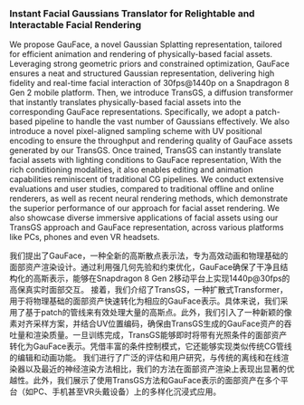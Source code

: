 ### Instant Facial Gaussians Translator for Relightable and Interactable Facial Rendering

We propose GauFace, a novel Gaussian Splatting representation, tailored for efficient animation and rendering of physically-based facial assets. Leveraging strong geometric priors and constrained optimization, GauFace ensures a neat and structured Gaussian representation, delivering high fidelity and real-time facial interaction of 30fps@1440p on a Snapdragon 8 Gen 2 mobile platform. Then, we introduce TransGS, a diffusion transformer that instantly translates physically-based facial assets into the corresponding GauFace representations. Specifically, we adopt a patch-based pipeline to handle the vast number of Gaussians effectively. We also introduce a novel pixel-aligned sampling scheme with UV positional encoding to ensure the throughput and rendering quality of GauFace assets generated by our TransGS. Once trained, TransGS can instantly translate facial assets with lighting conditions to GauFace representation, With the rich conditioning modalities, it also enables editing and animation capabilities reminiscent of traditional CG pipelines. We conduct extensive evaluations and user studies, compared to traditional offline and online renderers, as well as recent neural rendering methods, which demonstrate the superior performance of our approach for facial asset rendering. We also showcase diverse immersive applications of facial assets using our TransGS approach and GauFace representation, across various platforms like PCs, phones and even VR headsets.

我们提出了GauFace，一种全新的高斯散点表示法，专为高效动画和物理基础的面部资产渲染设计。通过利用强几何先验和约束优化，GauFace确保了干净且结构化的高斯表示，能够在Snapdragon 8 Gen 2移动平台上实现1440p@30fps的高保真实时面部交互。
接着，我们介绍了TransGS，一种扩散式Transformer，用于将物理基础的面部资产快速转化为相应的GauFace表示。具体来说，我们采用了基于patch的管线来有效处理大量的高斯点。此外，我们引入了一种新颖的像素对齐采样方案，并结合UV位置编码，确保由TransGS生成的GauFace资产的吞吐量和渲染质量。一旦训练完成，TransGS能够即时将带有光照条件的面部资产转化为GauFace表示。凭借丰富的条件控制模式，它还能够实现类似传统CG管线的编辑和动画功能。
我们进行了广泛的评估和用户研究，与传统的离线和在线渲染器以及最近的神经渲染方法相比，我们的方法在面部资产渲染上表现出显著的优越性。此外，我们展示了使用TransGS方法和GauFace表示的面部资产在多个平台（如PC、手机甚至VR头戴设备）上的多样化沉浸式应用。
